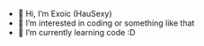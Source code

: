 - 👋 Hi, I’m Exoic (HauSexy)
- 👀 I’m interested in coding or something like that
- 🌱 I’m currently learning code :D


<!---
HauSexy/HauSexy is a ✨ special ✨ repository because its `README.md` (this file) appears on your GitHub profile.
You can click the Preview link to take a look at your changes.
--->
